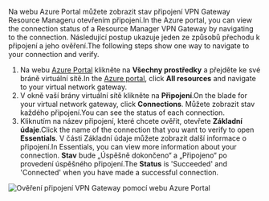 <span data-ttu-id="8acac-101">Na webu Azure Portal můžete zobrazit stav připojení VPN Gateway Resource Manageru otevřením připojení.</span><span class="sxs-lookup"><span data-stu-id="8acac-101">In the Azure portal, you can view the connection status of a Resource Manager VPN Gateway by navigating to the connection.</span></span> <span data-ttu-id="8acac-102">Následující postup ukazuje jeden ze způsobů přechodu k připojení a jeho ověření.</span><span class="sxs-lookup"><span data-stu-id="8acac-102">The following steps show one way to navigate to your connection and verify.</span></span>

1. <span data-ttu-id="8acac-103">Na webu [Azure Portal](http://portal.azure.com) klikněte na **Všechny prostředky** a přejděte ke své bráně virtuální sítě.</span><span class="sxs-lookup"><span data-stu-id="8acac-103">In the [Azure portal](http://portal.azure.com), click **All resources** and navigate to your virtual network gateway.</span></span>
2. <span data-ttu-id="8acac-104">V okně vaší brány virtuální sítě klikněte na **Připojení**.</span><span class="sxs-lookup"><span data-stu-id="8acac-104">On the blade for your virtual network gateway, click **Connections**.</span></span> <span data-ttu-id="8acac-105">Můžete zobrazit stav každého připojení.</span><span class="sxs-lookup"><span data-stu-id="8acac-105">You can see the status of each connection.</span></span>
3. <span data-ttu-id="8acac-106">Kliknutím na název připojení, které chcete ověřit, otevřete **Základní údaje**.</span><span class="sxs-lookup"><span data-stu-id="8acac-106">Click the name of the connection that you want to verify to open **Essentials**.</span></span> <span data-ttu-id="8acac-107">V části Základní údaje můžete zobrazit další informace o připojení.</span><span class="sxs-lookup"><span data-stu-id="8acac-107">In Essentials, you can view more information about your connection.</span></span> <span data-ttu-id="8acac-108">**Stav** bude „Úspěšně dokončeno“ a „Připojeno“ po provedení úspěšného připojení.</span><span class="sxs-lookup"><span data-stu-id="8acac-108">The **Status** is 'Succeeded' and 'Connected' when you have made a successful connection.</span></span>

  ![Ověření připojení VPN Gateway pomocí webu Azure Portal](./media/vpn-gateway-verify-connection-portal-rm-include/connectionsucceeded.png)